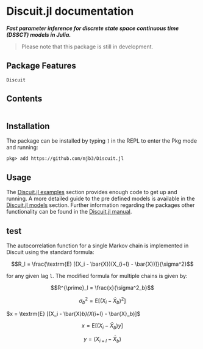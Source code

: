 # Discuit.jl documentation

***Fast parameter inference for discrete state space continuous time (DSSCT) models in Julia.***

> Please note that this package is still in development.

## Package Features

```@docs
Discuit
```

## Contents

```@contents
```

## Installation

The package can be installed by typing `]` in the REPL to enter the Pkg mode and running:

```
pkg> add https://github.com/mjb3/Discuit.jl
```

## Usage

The [Discuit.jl examples](@ref) section provides enough code to get up and running. A more detailed guide to the pre defined models is available in the [Discuit.jl models](@ref) section. Further information regarding the packages other functionality can be found in the [Discuit.jl manual](@ref).

## test

The autocorrelation function for a single Markov chain is implemented in Discuit using the standard formula:

```math
R_l  = \frac{\textrm{E} [(X_i - \bar{X})(X_{i+l} - \bar{X})]}{\sigma^2}
```

for any given lag `l`. The modified formula for multiple chains is given by:

```math
R^{\prime}_l = \frac{x}{\sigma^2_b}
```

```math
\sigma^2_b = \textrm{E} [(X_i - \bar{X}_b)^2]
```

\$x = \\textrm{E} [(X_i - \\bar{X}_b)(X_{i+l} - \\bar{X}_b)]$

```math
x = \textrm{E} [(X_i - \bar{X}_b) y]
```

```math
y = (X_{i+l} - \bar{X}_b)
```
